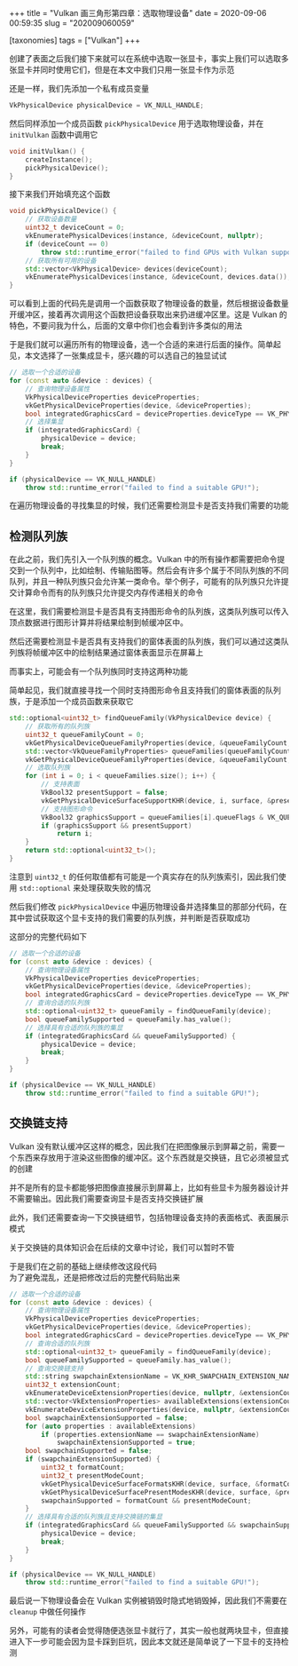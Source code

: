 +++
title = "Vulkan 画三角形第四章：选取物理设备"
date = 2020-09-06 00:59:35
slug = "202009060059"

[taxonomies]
tags = ["Vulkan"]
+++

创建了表面之后我们接下来就可以在系统中选取一张显卡，事实上我们可以选取多张显卡并同时使用它们，但是在本文中我们只用一张显卡作为示范

<!-- more -->

还是一样，我们先添加一个私有成员变量

```cpp
VkPhysicalDevice physicalDevice = VK_NULL_HANDLE;
```

然后同样添加一个成员函数 `pickPhysicalDevice` 用于选取物理设备，并在 `initVulkan` 函数中调用它

```cpp
void initVulkan() {
    createInstance();
    pickPhysicalDevice();
}
```

接下来我们开始填充这个函数

```cpp
void pickPhysicalDevice() {
    // 获取设备数量
    uint32_t deviceCount = 0;
    vkEnumeratePhysicalDevices(instance, &deviceCount, nullptr);
    if (deviceCount == 0)
        throw std::runtime_error("failed to find GPUs with Vulkan support!");
    // 获取所有可用的设备
    std::vector<VkPhysicalDevice> devices(deviceCount);
    vkEnumeratePhysicalDevices(instance, &deviceCount, devices.data());
}
```

可以看到上面的代码先是调用一个函数获取了物理设备的数量，然后根据设备数量开缓冲区，接着再次调用这个函数把设备获取出来扔进缓冲区里。这是 Vulkan 的特色，不要问我为什么，后面的文章中你们也会看到许多类似的用法

于是我们就可以遍历所有的物理设备，选一个合适的来进行后面的操作。简单起见，本文选择了一张集成显卡，感兴趣的可以选自己的独显试试

```cpp
// 选取一个合适的设备
for (const auto &device : devices) {
    // 查询物理设备属性
    VkPhysicalDeviceProperties deviceProperties;
    vkGetPhysicalDeviceProperties(device, &deviceProperties);
    bool integratedGraphicsCard = deviceProperties.deviceType == VK_PHYSICAL_DEVICE_TYPE_INTEGRATED_GPU;
    // 选择集显
    if (integratedGraphicsCard) {
        physicalDevice = device;
        break;
    }
}

if (physicalDevice == VK_NULL_HANDLE)
    throw std::runtime_error("failed to find a suitable GPU!");
```

在遍历物理设备的寻找集显的时候，我们还需要检测显卡是否支持我们需要的功能

## 检测队列族

在此之前，我们先引入一个队列族的概念。Vulkan 中的所有操作都需要把命令提交到一个队列中，比如绘制、传输贴图等。然后会有许多个属于不同队列族的不同队列，并且一种队列族只会允许某一类命令。举个例子，可能有的队列族只允许提交计算命令而有的队列族只允许提交内存传递相关的命令

在这里，我们需要检测显卡是否具有支持图形命令的队列族，这类队列族可以传入顶点数据进行图形计算并将结果绘制到帧缓冲区中。

然后还需要检测显卡是否具有支持我们的窗体表面的队列族，我们可以通过这类队列族将帧缓冲区中的绘制结果通过窗体表面显示在屏幕上

而事实上，可能会有一个队列族同时支持这两种功能

简单起见，我们就直接寻找一个同时支持图形命令且支持我们的窗体表面的队列族，于是添加一个成员函数来获取它

```cpp
std::optional<uint32_t> findQueueFamily(VkPhysicalDevice device) {
    // 获取所有的队列族
    uint32_t queueFamilyCount = 0;
    vkGetPhysicalDeviceQueueFamilyProperties(device, &queueFamilyCount, nullptr);
    std::vector<VkQueueFamilyProperties> queueFamilies(queueFamilyCount);
    vkGetPhysicalDeviceQueueFamilyProperties(device, &queueFamilyCount, queueFamilies.data());
    // 选取队列族
    for (int i = 0; i < queueFamilies.size(); i++) {
        // 支持表面
        VkBool32 presentSupport = false;
        vkGetPhysicalDeviceSurfaceSupportKHR(device, i, surface, &presentSupport);
        // 支持图形命令
        VkBool32 graphicsSupport = queueFamilies[i].queueFlags & VK_QUEUE_GRAPHICS_BIT;
        if (graphicsSupport && presentSupport)
            return i;
    }
    return std::optional<uint32_t>();
}
```

注意到 `uint32_t` 的任何取值都有可能是一个真实存在的队列族索引，因此我们使用 `std::optional` 来处理获取失败的情况

然后我们修改 `pickPhysicalDevice` 中遍历物理设备并选择集显的那部分代码，在其中尝试获取这个显卡支持的我们需要的队列族，并判断是否获取成功

这部分的完整代码如下

```cpp
// 选取一个合适的设备
for (const auto &device : devices) {
    // 查询物理设备属性
    VkPhysicalDeviceProperties deviceProperties;
    vkGetPhysicalDeviceProperties(device, &deviceProperties);
    bool integratedGraphicsCard = deviceProperties.deviceType == VK_PHYSICAL_DEVICE_TYPE_INTEGRATED_GPU;
    // 查询合适的队列族
    std::optional<uint32_t> queueFamily = findQueueFamily(device);
    bool queueFamilySupported = queueFamily.has_value();
    // 选择具有合适的队列族的集显
    if (integratedGraphicsCard && queueFamilySupported) {
        physicalDevice = device;
        break;
    }
}

if (physicalDevice == VK_NULL_HANDLE)
    throw std::runtime_error("failed to find a suitable GPU!");
```

## 交换链支持

Vulkan 没有默认缓冲区这样的概念，因此我们在把图像展示到屏幕之前，需要一个东西来存放用于渲染这些图像的缓冲区。这个东西就是交换链，且它必须被显式的创建

并不是所有的显卡都能够把图像直接展示到屏幕上，比如有些显卡为服务器设计并不需要输出。因此我们需要查询显卡是否支持交换链扩展

此外，我们还需要查询一下交换链细节，包括物理设备支持的表面格式、表面展示模式

关于交换链的具体知识会在后续的文章中讨论，我们可以暂时不管

于是我们在之前的基础上继续修改这段代码<br>
为了避免混乱，还是把修改过后的完整代码贴出来

```cpp
// 选取一个合适的设备
for (const auto &device : devices) {
    // 查询物理设备属性
    VkPhysicalDeviceProperties deviceProperties;
    vkGetPhysicalDeviceProperties(device, &deviceProperties);
    bool integratedGraphicsCard = deviceProperties.deviceType == VK_PHYSICAL_DEVICE_TYPE_INTEGRATED_GPU;
    // 查询合适的队列族
    std::optional<uint32_t> queueFamily = findQueueFamily(device);
    bool queueFamilySupported = queueFamily.has_value();
    // 查询交换链支持
    std::string swapchainExtensionName = VK_KHR_SWAPCHAIN_EXTENSION_NAME;
    uint32_t extensionCount;
    vkEnumerateDeviceExtensionProperties(device, nullptr, &extensionCount, nullptr);
    std::vector<VkExtensionProperties> availableExtensions(extensionCount);
    vkEnumerateDeviceExtensionProperties(device, nullptr, &extensionCount, availableExtensions.data());
    bool swapchainExtensionSupported = false;
    for (auto properties : availableExtensions)
        if (properties.extensionName == swapchainExtensionName)
            swapchainExtensionSupported = true;
    bool swapchainSupported = false;
    if (swapchainExtensionSupported) {
        uint32_t formatCount;
        uint32_t presentModeCount;
        vkGetPhysicalDeviceSurfaceFormatsKHR(device, surface, &formatCount, nullptr);
        vkGetPhysicalDeviceSurfacePresentModesKHR(device, surface, &presentModeCount, nullptr);
        swapchainSupported = formatCount && presentModeCount;
    }
    // 选择具有合适的队列族且支持交换链的集显
    if (integratedGraphicsCard && queueFamilySupported && swapchainSupported) {
        physicalDevice = device;
        break;
    }
}

if (physicalDevice == VK_NULL_HANDLE)
    throw std::runtime_error("failed to find a suitable GPU!");
```

最后说一下物理设备会在 Vulkan 实例被销毁时隐式地销毁掉，因此我们不需要在 `cleanup` 中做任何操作

另外，可能有的读者会觉得随便选张显卡就行了，其实一般也就两块显卡，但直接进入下一步可能会因为显卡踩到巨坑，因此本文就还是简单说了一下显卡的支持检测

